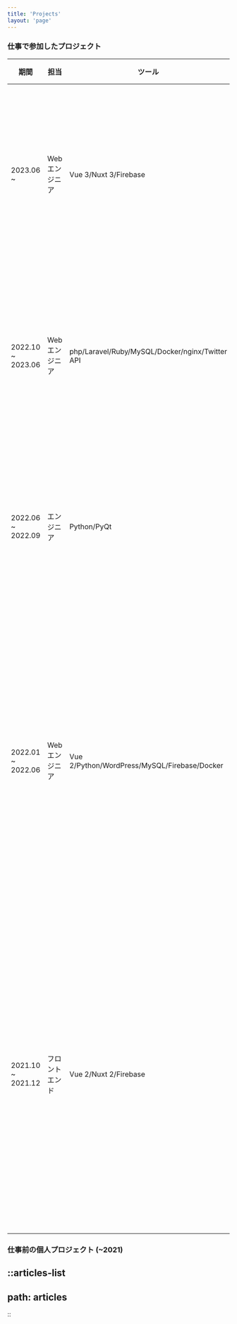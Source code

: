 ```yaml
---
title: 'Projects'
layout: 'page'
---
```


### 仕事で参加したプロジェクト

| 期間 | 担当 | ツール | 業務内容
| ---- | ---- | ---- | ---- |
| 2023.06 ~ | Webエンジニア | Vue 3/Nuxt 3/Firebase | **データ収集ツール・Twitterからユーザーの印象をまとめるアプリ ２版**<br> - ゼロからの設計 <br> - ゼロからの開発 |
| 2022.10 ~ 2023.06 | Webエンジニア | php/Laravel/Ruby/MySQL/Docker/nginx/Twitter API | **データ収集ツール・Twitterからユーザーの印象をまとめるアプリ** <br> - 詳細設計 <br> - 機能の追加 <br> - リファクタリング |
| 2022.06 ~ 2022.09 | エンジニア | Python/PyQt | **自動テストツール・デスクトップアプリ** <br> - Mac版のビルド作成 <br> - 新機能の実装 <br> - バグ修正 |
| 2022.01 ~ 2022.06 | Webエンジニア | Vue 2/Python/WordPress/MySQL/Firebase/Docker | **いくつかのプロダクトのランディングページの開発・アプリ管理画面** <br> - 基本設計 <br> - UIデザイン <br> - マークアップ <br> - サーバー側の機能の開発/Web APIの作成 <br> - アプリ管理画面 <br> - SEO |
| 2021.10 ~ 2021.12 | フロントエンド | Vue 2/Nuxt 2/Firebase | **動画修正指示プロジェクトの開発・チームでビデオ編集に取り組むプロジェクト**<br> - 追加機能 <br> - PDFビューアの作成 <br> - コンポーネントの作成 <br> - バグ修正 <br> - i18n・国際化の翻訳と実装 |

### 仕事前の個人プロジェクト (~2021)

::articles-list
---
path: articles
---
::
